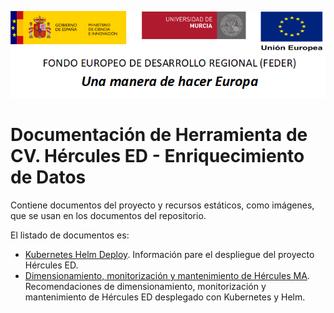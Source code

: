 ![](./media/CabeceraDocumentosMD.png)

# Documentación de Herramienta de CV. Hércules ED - Enriquecimiento de Datos

Contiene documentos del proyecto y recursos estáticos, como imágenes, que se usan en los documentos del repositorio.

El listado de documentos es:

- [Kubernetes Helm Deploy](./kubernetes-helm-deploy.md). Información pare el despliegue del proyecto Hércules ED.
- [Dimensionamiento, monitorización y mantenimiento de Hércules MA](./Monitorización%20y%20mantenimiento%20de%20componentes.md). Recomendaciones de dimensionamiento, monitorización y mantenimiento de Hércules ED desplegado con Kubernetes y Helm.
